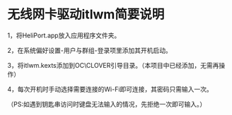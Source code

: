 # 无线网卡驱动itlwm简要说明

1，将HeliPort.app放入应用程序文件夹。

2，在系统偏好设置-用户与群组-登录项里添加其开机启动。

3，将itlwm.kexts添加到OC\CLOVER引导目录。（本项目中已经添加，无需再操作）

4，每次开机时手动选择需要连接的Wi-Fi即可连接，其密码只需输入一次。

（PS:如遇到钥匙串访问时键盘无法输入的情况，先拒绝一次即可输入。）
